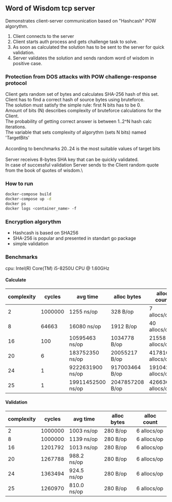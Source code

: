 ## Word of Wisdom tcp server

Demonstrates client-server communication based on "Hashcash" POW algorythm.
1. Client connects to the server
2. Client starts auth process and gets challenge task to solve.
3. As soon as calculated the solution has to be sent to the server for quick validation.
4. Server validates the solution and sends random word of wisdom in positive case.  


### Protection from DOS attacks with POW challenge-response protocol

Client gets random set of bytes and calculates SHA-256 hash of this set.\
Client has to find a correct hash of source bytes using bruteforce.\
The solution must satisfy the simple rule: first N bits has to be 0.\
Amount of bits (N) describes complexity of bruteforce calculations for the Client.\
The probability of getting correct answer is between 1..2^N hash calc iterations.\
The variable that sets complexity of algorythm (sets N bits) named 'TargetBits'\
\
According to benchmarks 20..24 is the most suitable values of target bits\
\
Server receives 8-bytes SHA key that can be quickly validated.\
In case of successful validation Server sends to the Client random quote from the book of quotes of wisdom.\

### How to run

```sh
docker-compose build
docker-compose up -d
docker ps
docker logs <container_name> -f
```

### Encryption algorythm
- Hashcash is based on SHA256
- SHA-256 is popular and presented in standart go package
- simple validation

### Benchmarks
cpu: Intel(R) Core(TM) i5-8250U CPU @ 1.60GHz

#### Calculate

| complexity |	  cycles    |     avg time     |    alloc bytes    |     alloc count      |
| -----------|--------------|------------------|-------------------|----------------------|
|	2          | 	 1000000	  |      1255 ns/op  |	     328 B/op    |	         7 allocs/op|
|	8          | 	   64663	  |     16080 ns/op  |	    1912 B/op    |	        40 allocs/op|
|	16         | 	     100	  |  10595463 ns/op  |	 1034778 B/op    |	     21558 allocs/op|
|	20         | 	       6	  | 183752350 ns/op  |	20055217 B/op    |	    417816 allocs/op|
|	24         | 	       1	  |9222631900 ns/op  |	917003464 B/op   |	  19104235 allocs/op|
|	25         | 	       1	  |19911452500 ns/op |	2047857208 B/op  |	  42663649 allocs/op|

#### Validation

| complexity |	  cycles    |     avg time     |    alloc bytes    |     alloc count      |
| -----------|--------------|------------------|-------------------|----------------------|
|   2        | 	 1000000	|      1003 ns/op  |     280 B/op	   |    6 allocs/op		  |
|   8        | 	 1000000	|      1139 ns/op  |     280 B/op	   |    6 allocs/op		  |
|   16       | 	 1201792	|      1013 ns/op  |     280 B/op	   |    6 allocs/op		  |
|   20       | 	 1267788	|      988.2 ns/op |     280 B/op	   |    6 allocs/op		  |
|   24       | 	 1363494	|      924.5 ns/op |     280 B/op	   |    6 allocs/op		  |
|   25       | 	 1260970	|      810.0 ns/op |     280 B/op	   |    6 allocs/op		  |
